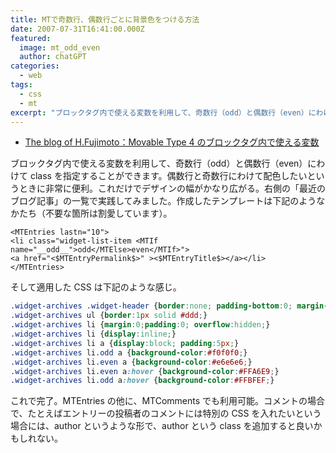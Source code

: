 ```yaml
---
title: MTで奇数行、偶数行ごとに背景色をつける方法
date: 2007-07-31T16:41:00.000Z
featured:
  image: mt_odd_even
  author: chatGPT
categories:
  - web
tags:
  - css
  - mt
excerpt: "ブロックタグ内で使える変数を利用して、奇数行（odd）と偶数行（even）にわけて class を指定することができます。"
---
```


- [The blog of H.Fujimoto：Movable Type 4 のブロックタグ内で使える変数](http://www.h-fj.com/blog/archives/2007/07/21-120042.php)

ブロックタグ内で使える変数を利用して、奇数行（odd）と偶数行（even）にわけて class を指定することができます。偶数行と奇数行にわけて配色したいというときに非常に便利。これだけでデザインの幅がかなり広がる。右側の「最近のブログ記事」の一覧で実践してみました。作成したテンプレートは下記のようなかたち（不要な箇所は割愛しています）。

```
<MTEntries lastn="10">
<li class="widget-list-item <MTIf name="__odd__">odd</MTElse>even</MTIf>">
<a href="<$MTEntryPermalink$>" ><$MTEntryTitle$></a></li>
</MTEntries>
```

そして適用した CSS は下記のような感じ。

```css
.widget-archives .widget-header {border:none; padding-bottom:0; margin-bottom:0;}
.widget-archives ul {border:1px solid #ddd;}
.widget-archives li {margin:0;padding:0; overflow:hidden;}
.widget-archives li {display:inline;}
.widget-archives li a {display:block; padding:5px;}
.widget-archives li.odd a {background-color:#f0f0f0;}
.widget-archives li.even a {background-color:#e6e6e6;}
.widget-archives li.even a:hover {background-color:#FFA6E9;}
.widget-archives li.odd a:hover {background-color:#FFBFEF;}
```

これで完了。MTEntries の他に、MTComments でも利用可能。コメントの場合で、たとえばエントリーの投稿者のコメントには特別の CSS を入れたいという場合には、<MTIfCommenterIsEntryAuthor>author</MTIfCommenterIsEntryAuthor> というような形で、author という class を追加すると良いかもしれない。
